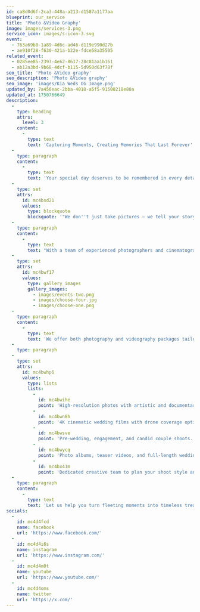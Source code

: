 ```yaml
---
id: ca8d0d6f-2ca3-448a-a213-d1587a1177aa
blueprint: our_service
title: 'Photo &Video Graphy'
image: images/services-3.png
service_icon: images/s-icon-3.svg
event:
  - 763a69b8-1a89-4d6c-ad46-d119e990d27b
  - ae910f28-f630-421a-b22e-fdce58a35505
related_event:
  - 0285ee85-2393-4e62-8617-28c81aa1b161
  - ab12a3bd-9b68-4dcf-b115-5d950d63f78f
seo_title: 'Photo &Video graphy'
seo_description: 'Photo &Video graphy'
seo_image: 'images/Kia Weds OG Image.png'
updated_by: 7a456eac-2bba-4018-a5f5-91500218e80a
updated_at: 1750766649
description:
  -
    type: heading
    attrs:
      level: 3
    content:
      -
        type: text
        text: 'Capturing Moments, Creating Memories That Last Forever'
  -
    type: paragraph
    content:
      -
        type: text
        text: 'Your special day deserves to be remembered in every detail — from the joyful tears to the spontaneous laughter. Our professional photography and videography services ensure that every magical moment is captured with clarity, creativity, and care.'
  -
    type: set
    attrs:
      id: mc4bsd21
      values:
        type: blockquote
        blockquote: '"We don''t just take pictures — we tell your story through the lens, preserving emotions that words can''t express."'
  -
    type: paragraph
    content:
      -
        type: text
        text: "With a team of experienced photographers and cinematographers, we document your event in a timeless, cinematic style. From candid behind-the-scenes moments to grand celebrations, we work seamlessly in the background to deliver a beautifully curated collection you'll cherish forever."
  -
    type: set
    attrs:
      id: mc4bwf17
      values:
        type: gallery_images
        gallery_images:
          - images/events-two.png
          - images/choose-four.jpg
          - images/choose-one.png
  -
    type: paragraph
    content:
      -
        type: text
        text: 'We offer both photography and videography packages tailored to your needs — including pre-wedding shoots, wedding ceremonies, receptions, and highlight reels with professional editing and audio.'
  -
    type: paragraph
  -
    type: set
    attrs:
      id: mc4bwhp6
      values:
        type: lists
        lists:
          -
            id: mc4bwihe
            point: 'High-resolution photos with artistic and documentary-style editing.'
          -
            id: mc4bwn8h
            point: '4K cinematic wedding films with drone coverage options.'
          -
            id: mc4bwsve
            point: 'Pre-wedding, engagement, and candid couple shoots.'
          -
            id: mc4bwycq
            point: 'Photo albums, teaser videos, and full-length wedding documentaries.'
          -
            id: mc4bx41m
            point: 'Dedicated creative team to plan your shoot style and locations.'
  -
    type: paragraph
    content:
      -
        type: text
        text: 'Let us help you turn fleeting moments into timeless treasures. Whether it’s a lavish celebration or an intimate gathering, our lens is focused on one thing — capturing your story, beautifully.'
socials:
  -
    id: mc4d4fcd
    name: facebook
    url: 'https://www.facebook.com/'
  -
    id: mc4d4i6s
    name: instagram
    url: 'https://www.instagram.com/'
  -
    id: mc4d4m0t
    name: youtube
    url: 'https://www.youtube.com/'
  -
    id: mc4d4oms
    name: twitter
    url: 'https://x.com/'
---
```

